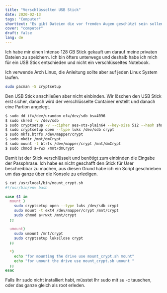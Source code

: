 ```yaml
---
title: "Verschlüsselten USB Stick"
date: 2020-02-13
tags: "Computer"
shorttext: "Es gibt Dateien die vor fremden Augen geschützt sein sollen, auch wenn man unterwegs ist. Ich zeige wie Eurer USB Stick verschlüsselt wird."
cover: "computer"
draft: false
lang: de 
---
```


Ich habe mir einen Intenso 128 GB Stick gekauft um darauf meine privaten Dateien zu speichern. Ich bin öfters unterwegs und deshalb habe ich mich für ein USB Stick entschieden und nicht ein verschlüsseltes Notebook. 

Ich verwende Arch Linux, die Anleitung sollte aber auf jeden Linux System laufen. 

```bash
sudo pacman -S cryptsetup
```

Den USB Stick anschließen aber nicht einbinden. Wir löschen den USB Stick erst sicher, danach wird der verschlüsselte Container erstellt und danach eine Partion angelegt. 

```bash
$ sudo dd if=/dev/urandom of=/dev/sdb bs=4096
$ sudo shred -v /dev/sdb
$ sudo cryptsetup -v --cipher aes-xts-plain64 --key-size 512 --hash sha512 --iter-time 5000 --use-random --verify-passphrase luksFormat /dev/sdb
$ sudo cryptsetup open --type luks /dev/sdb crypt
$ sudo mkfs.btrfs /dev/mapper/crypt
$ sudo mkdir /mnt/dmCrypt
$ sudo mount -t btrfs /dev/mapper/crypt /mnt/dmCrypt
$ sudo chmod a=rwx /mnt/dmCrypt
```

Damit ist der Stick verschlüsselt und benötigt zum einbinden die Eingabe der Passphrase. Ich habe es nicht geschafft den Stick für User beschreibbar zu machen, aus diesen Grund habe ich ein Script geschrieben um das ganze über die Konsole zu erledigen.

```bash
$ cat /usr/local/bin/mount_crypt.sh
#!/usr/bin/env bash

case $1 in
  mount )
    sudo cryptsetup open --type luks /dev/sdb crypt
    sudo mount -t ext4 /dev/mapper/crypt /mnt/crypt
    sudo chmod a+rwxt /mnt/crypt
  ;;

  umount)
    sudo umount /mnt/crypt
    sudo cryptsetup luksClose crypt
  ;;

  *)
    echo "for mounting the drive use mount_crypt.sh mount"
    echo "for umount the drive use mount_crypt.sh umount "
  ;;
esac
```

Falls Ihr sudo nicht installiert habt, müsstet Ihr sudo mit su -c tauschen, oder das ganze gleich als root erleden.

